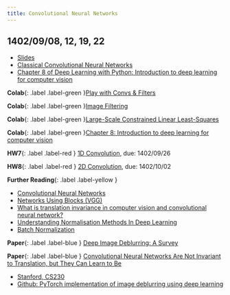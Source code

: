 ```yaml
---
title: Convolutional Neural Networks
---
```


## 1402/09/08, 12, 19, 22

* [Slides](https://mamintoosi.github.io/slides/topics/DL-TF/Chapter8-Introductio-to-Deep-learning-for-Computer-Vision.html)
* [Classical Convolutional Neural Networks](https://connectjaya.com/classical-convolutional-neural-networkscnn/)
* [Chapter 8 of Deep Learning with Python: Introduction to deep learning for computer vision](https://fumdrive.um.ac.ir/index.php/s/tbdbtwzCkqbMoGD)

**Colab**{: .label .label-green }[Play with Convs & Filters](https://colab.research.google.com/github/fum-cs/dl/blob/main/code/conv_play.ipynb)

**Colab**{: .label .label-green }[Image Filtering](https://colab.research.google.com/github/mamintoosi-cs/pytorch-workshop/blob/master/App_Image.ipynb)

**Colab**{: .label .label-green }[Large-Scale Constrained Linear Least-Squares](https://colab.research.google.com/github/fum-cs/dl/blob/main/code/Large-Scale-Constrained-Linear-Least-Squares.ipynb)

**Colab**{: .label .label-green }[Chapter 8: Introduction to deep learning for computer vision](https://colab.research.google.com/github/fchollet/deep-learning-with-python-notebooks/blob/master/chapter08_intro-to-dl-for-computer-vision.ipynb)

**HW7**{: .label .label-red } [1D Convolution](https://vu.um.ac.ir/mod/assign/view.php?id=465046), due: 1402/09/26

**HW8**{: .label .label-red } [2D Convolution](https://vu.um.ac.ir/mod/assign/view.php?id=467483), due: 1402/10/02


**Further Reading**{: .label .label-yellow }

* [Convolutional Neural Networks](https://d2l.ai/chapter_convolutional-neural-networks/index.html)
* [Networks Using Blocks (VGG)](https://d2l.ai/chapter_convolutional-modern/vgg.html)
* [What is translation invariance in computer vision and convolutional neural network?](https://stats.stackexchange.com/questions/208936/what-is-translation-invariance-in-computer-vision-and-convolutional-neural-netwo)
* [Understanding Normalisation Methods In Deep Learning](https://analyticsindiamag.com/understanding-normalization-methods-in-deep-learning/)
* [Batch Normalization](https://d2l.ai/chapter_convolutional-modern/batch-norm.html)

**Paper**{: .label .label-blue } [Deep Image Deblurring: A Survey](https://arxiv.org/pdf/2201.10700.pdf)

**Paper**{: .label .label-blue } [Convolutional Neural Networks Are Not Invariant to Translation, but They Can Learn to Be](https://jmlr.org/papers/v22/21-0019.html)

* [Stanford, CS230](https://stanford.edu/~shervine/l/fa/teaching/cs-230/)
* [Github: PyTorch implementation of image deblurring using deep learning](https://github.com/sovit-123/image-deblurring-using-deep-learning/tree/master)